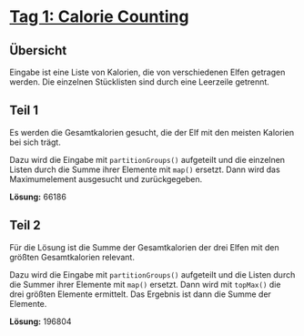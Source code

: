 # [Tag 1: Calorie Counting](https://adventofcode.com/2022/day/1)

## Übersicht

Eingabe ist eine Liste von Kalorien, die von verschiedenen Elfen getragen werden. Die einzelnen Stücklisten sind durch eine Leerzeile getrennt.

## Teil 1

Es werden die Gesamtkalorien gesucht, die der Elf mit den meisten Kalorien bei sich trägt.

Dazu wird die Eingabe mit `partitionGroups()` aufgeteilt und die einzelnen Listen durch die Summe ihrer Elemente mit `map()` ersetzt. Dann wird das Maximumelement ausgesucht und zurückgegeben. 

**Lösung:** 66186

## Teil 2

Für die Lösung ist die Summe der Gesamtkalorien der drei Elfen mit den größten Gesamtkalorien relevant.

Dazu wird die Eingabe mit `partitionGroups()` aufgeteilt und die Listen durch die Summer ihrer Elemente mit `map()` ersetzt. Dann wird mit `topMax()` die drei größten Elemente ermittelt. Das Ergebnis ist dann die Summe der Elemente.

**Lösung:** 196804
